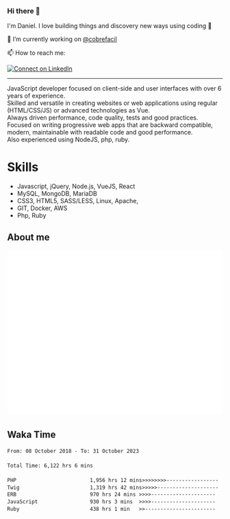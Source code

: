 ### Hi there 👋

I'm Daniel. I love building things and discovery new ways using coding :raised_hands: 

🔭 I’m currently working on [@cobrefacil](https://www.cobrefacil.com.br/)

📫 How to reach me:

[![Connect on LinkedIn](https://img.shields.io/badge/--linkedin?label=LinkedIn&logo=LinkedIn&style=social)](https://www.linkedin.com/in/daniel-cerverizzo/)

---

JavaScript developer focused on client-side and user interfaces with over 6 years of experience.  
Skilled and versatile in creating websites or web applications using regular (HTML/CSS/JS) or advanced technologies as Vue.  
Always driven performance, code quality, tests and good practices.  
 Focused on writing progressive web apps that are backward compatible, modern, maintainable with readable code and good performance.  
Also experienced using NodeJS, php, ruby. 


# Skills

 - Javascript, jQuery, Node.js, VueJS, React
 - MySQL, MongoDB, MariaDB    
 - CSS3, HTML5, SASS/LESS,  Linux, Apache,
 - GIT, Docker, AWS
 - Php, Ruby

## About me

![Metrics](/github-metrics.svg)

## Waka Time

<!--START_SECTION:waka-->

```txt
From: 08 October 2018 - To: 31 October 2023

Total Time: 6,122 hrs 6 mins

PHP                        1,956 hrs 12 mins>>>>>>>>-----------------   31.95 %
Twig                       1,319 hrs 42 mins>>>>>--------------------   21.56 %
ERB                        970 hrs 24 mins >>>>---------------------   15.85 %
JavaScript                 930 hrs 3 mins  >>>>---------------------   15.19 %
Ruby                       438 hrs 1 min   >>-----------------------   07.15 %
```

<!--END_SECTION:waka-->

